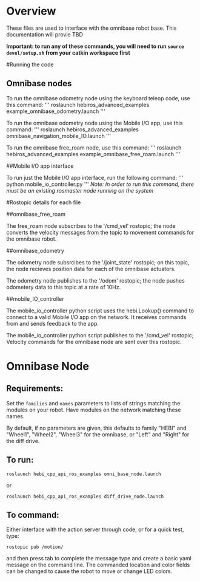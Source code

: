 # Overview

These files are used to interface with the omnibase robot base. This documentation will provie TBD

**Important: to run any of these commands, you will need to run `source devel/setup.sh` from your catkin workspace first**


#Running the code

## Omnibase nodes

To run the omnibase odometry node using the keyboard teleop code, use this command:
'''
roslaunch hebiros_advanced_examples example_omnibase_odometry.launch 
'''

To run the omnibase odometry node using the Mobile I/O app, use this command:
'''
roslaunch hebiros_advanced_examples omnibase_navigation_mobile_IO.launch 
'''

To run the omnibase free_roam node, use this command:
'''
roslaunch hebiros_advanced_examples example_omnibase_free_roam.launch
'''

##Mobile I/O app interface

To run just the Mobile I/O app interface, run the following command:
'''
python mobile_io_controller.py
'''
*Note: In order to run this command, there must be an existing rosmaster node running on the system*


#Rostopic details for each file

##omnibase_free_roam

The free_roam node subscribes to the '/cmd_vel' rostopic; the node converts the velocity messages from the topic to movement commands for the omnibase robot.


##omnibase_odometry

The odometry node subsrcibes to the '/joint_state' rostopic; on this topic, the node recieves position data for each of the omnibase actuators.

The odometry node publishes to the '/odom' rostopic; the node pushes odometery data to this topic at a rate of 10Hz.


##mobile_IO_controller

The mobile_io_controller python script uses the hebi.Lookup() command to connect to a valid Mobile I/O app on the network.
It receives commands from and sends feedback to the app.

The mobile_io_controller python script publishes to the '/cmd_vel' rostopic;
Velocity commands for the omnibase node are sent over this rostopic.


# Omnibase Node

## Requirements:

Set the `families` and `names` parameters to lists of strings matching the modules on your robot. Have modules on the network matching these names.

By default, if no parameters are given, this defaults to family "HEBI" and "Wheel1", "Wheel2", "Wheel3" for the omnibase, or "Left" and "Right" for the diff drive.

## To run:

```
roslaunch hebi_cpp_api_ros_examples omni_base_node.launch
```

or

```
roslaunch hebi_cpp_api_ros_examples diff_drive_node.launch
```

## To command:

Either interface with the action server through code, or for a quick test, type:
```
rostopic pub /motion/
```

and then press tab to complete the message type and create a basic yaml message on the command line.  The commanded location and color fields can be changed to cause the robot to move or change LED colors.



